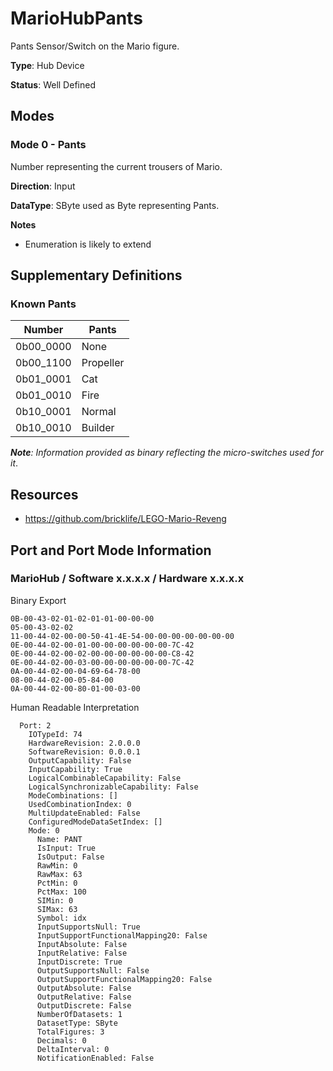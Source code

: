 # MarioHubPants

Pants Sensor/Switch on the Mario figure.

**Type**: Hub Device

**Status**: Well Defined

## Modes

### Mode 0 - Pants

Number representing the current trousers of Mario.

**Direction**: Input

**DataType**: SByte used as Byte representing Pants.

**Notes**
- Enumeration is likely to extend

## Supplementary Definitions

### Known Pants

| Number | Pants |
| --- | --- |
| 0b00_0000 | None |
| 0b00_1100 | Propeller |
| 0b01_0001 | Cat |
| 0b01_0010 | Fire |
| 0b10_0001 | Normal |
| 0b10_0010 | Builder |

***Note**: Information provided as binary reflecting the micro-switches used for it*.

## Resources

- https://github.com/bricklife/LEGO-Mario-Reveng

## Port and Port Mode Information

### MarioHub / Software x.x.x.x / Hardware x.x.x.x

Binary Export

````
0B-00-43-02-01-02-01-01-00-00-00
05-00-43-02-02
11-00-44-02-00-00-50-41-4E-54-00-00-00-00-00-00-00
0E-00-44-02-00-01-00-00-00-00-00-00-7C-42
0E-00-44-02-00-02-00-00-00-00-00-00-C8-42
0E-00-44-02-00-03-00-00-00-00-00-00-7C-42
0A-00-44-02-00-04-69-64-78-00
08-00-44-02-00-05-84-00
0A-00-44-02-00-80-01-00-03-00
````

Human Readable Interpretation

````
  Port: 2
    IOTypeId: 74
    HardwareRevision: 2.0.0.0
    SoftwareRevision: 0.0.0.1
    OutputCapability: False
    InputCapability: True
    LogicalCombinableCapability: False
    LogicalSynchronizableCapability: False
    ModeCombinations: []
    UsedCombinationIndex: 0
    MultiUpdateEnabled: False
    ConfiguredModeDataSetIndex: []
    Mode: 0
      Name: PANT
      IsInput: True
      IsOutput: False
      RawMin: 0
      RawMax: 63
      PctMin: 0
      PctMax: 100
      SIMin: 0
      SIMax: 63
      Symbol: idx
      InputSupportsNull: True
      InputSupportFunctionalMapping20: False
      InputAbsolute: False
      InputRelative: False
      InputDiscrete: True
      OutputSupportsNull: False
      OutputSupportFunctionalMapping20: False
      OutputAbsolute: False
      OutputRelative: False
      OutputDiscrete: False
      NumberOfDatasets: 1
      DatasetType: SByte
      TotalFigures: 3
      Decimals: 0
      DeltaInterval: 0
      NotificationEnabled: False
````